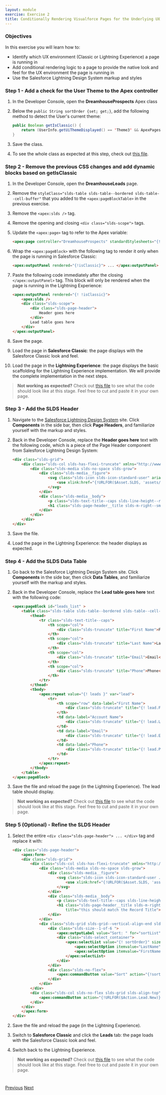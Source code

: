 ```yaml
---
layout: module
exercise: Exercise 2
title: Conditionally Rendering Visualforce Pages for the Underlying UX Environment
---
```


### Objectives
In this exercise you will learn how to:

* Identify which UX environment (Classic or Lightning Experience) a page is running in
* Add conditional rendering logic to a page to provide the native look and feel for the UX environment the page is running in  
* Use the Salesforce Lightning Design System markup and styles

### Step 1 - Add a check for the User Theme to the Apex controller

1. In the Developer Console, open the **DreamhouseProspects** Apex class
1. Below the `public String sortOrder {set; get;}`, add the following method to detect the User's current theme:

	```java
	public Boolean getIsClassic() { 
		return (UserInfo.getUiThemeDisplayed() == 'Theme3' && ApexPages.currentPage().getParameters().get('beLightning') == null);
	}
	```

1. Save the class.

1. To see the whole class as expected at this step, check out [this file](https://raw.githubusercontent.com/developerforce/LightningNowWorkshop/master/Exercise_2/src/classes/DreamhouseProspects.cls).

### Step 2 - Remove the previous CSS changes and add dynamic blocks based on getIsClassic

1. In the Developer Console, open the **DreamhouseLeads** page.
1. Remove the `styleClass="slds-table slds-table--bordered slds-table--cell-buffer"` that you added to the `<apex:pageBlockTable>` in the previous exercise.
1. Remove the `<apex:slds />` tag.
1. Remove the opening and closing `<div class="slds-scope">` tags.
1. Update the `<apex:page>` tag to refer to the Apex variable:

	```html
	<apex:page controller="DreamhouseProspects" standardStylesheets="{!isClassic}" applyBodyTag="{!isClassic}">
	```

1. Wrap the `<apex:pageBlock>` with the following tag to render it only when the page is running in Salesforce Classic:

	```html
	<apex:outputPanel rendered="{!isClassic}"> ... </apex:outputPanel>
	```

1. Paste the following code immediately after the closing `</apex:outputPanel>` tag. This block will only be rendered when the page is running in the Lightning Experience:

	```html
    <apex:outputPanel rendered="{! !isClassic}">
        <apex:slds />
        <div class="slds-scope">
            <div class="slds-page-header">
                Header goes here
            </div>
            Lead table goes here
        </div>
    </apex:outputPanel>
	```

1. Save the page.

1. Load the page in **Salesforce Classic**: the page displays with the Salesforce Classic look and feel.

1. Load the page in the **Lightning Experience**: the page displays the basic scaffolding for the Lightning Experience implementation. We will provide the complete implementation in the next steps.

> **Not working as expected?** Check out [this file](https://raw.githubusercontent.com/developerforce/LightningNowWorkshop/master/Exercise_2/src/pages/DreamhouseLeads-2.1.page) to see what the code should look like at this stage. Feel free to cut and paste it in your own page.

### Step 3 - Add the SLDS Header

1. Navigate to the [Salesforce Lightning Design System](http://getslds.com) site. Click **Components** in the side bar, then click **Page Headers**, and familiarize yourself with the markup and styles.

1. Back in the Developer Console, replace the **Header goes here** text with the following code, which is a piece of the Page Header component from Salesforce Lightning Design System:

	```html
    <div class="slds-grid">
        <div class="slds-col slds-has-flexi-truncate" xmlns="http://www.w3.org/2000/svg" xmlns:xlink="http://www.w3.org/1999/xlink">
            <div class="slds-media slds-no-space slds-grow">
                <div class="slds-media__figure">
                    <svg class="slds-icon slds-icon-standard-user" aria-hidden="true">
                        <use xlink:href="{!URLFOR($Asset.SLDS, 'assets/icons/standard-sprite/svg/symbols.svg#lead')}"></use>
                    </svg>
                </div>
                <div class="slds-media__body">
                    <p class="slds-text-title--caps slds-line-height--reset">Record Type</p>
                    <h1 class="slds-page-header__title slds-m-right--small slds-align-middle slds-truncate" title="this should match the Record Title">Record Title</h1>
                </div>
            </div>
        </div>
    </div>
	```

1. Save the file.

1. Load the page in the Lightning Experience: the header displays as expected.

### Step 4 - Add the SLDS Data Table

1. Go back to the Salesforce Lightning Design System site. Click **Components** in the side bar, then click **Data Tables**, and familiarize yourself with the markup and styles.

1. Back in the Developer Console, replace the **Lead table goes here** text with the following code:

	```html
	<apex:pageBlock id="leads_list" >
        <table class="slds-table slds-table--bordered slds-table--cell-buffer">
            <thead>
                <tr class="slds-text-title--caps">
                    <th scope="col">
                        <div class="slds-truncate" title="First Name">First Name</div>
                    </th>
                    <th scope="col">
                        <div class="slds-truncate" title="Last Name">Last Name</div>
                    </th>
                    <th scope="col">
                        <div class="slds-truncate" title="Email">Email</div>
                    </th>
                    <th scope="col">
                        <div class="slds-truncate" title="Phone">Phone</div>
                    </th>
                </tr>
            </thead>
            <tbody>
                <apex:repeat value="{! leads }" var="lead">
                    <tr>
                        <th scope="row" data-label="First Name">
                            <div class="slds-truncate" title="{! lead.FirstName }"><apex:outputLink value="/{! lead.Id}">{! lead.FirstName }</apex:outputLink></div>
                        </th>
                        <td data-label="Account Name">
                            <div class="slds-truncate" title="{! lead.LastName }">{! lead.LastName }</div>
                        </td>
                        <td data-label="Email">
                            <div class="slds-truncate" title="{! lead.Email }">{! lead.Email }</div>
                        </td>
                        <td data-label="Phone">
                            <div class="slds-truncate" title="{! lead.Phone }">{! lead.Phone }</div>
                        </td>
                    </tr>
                </apex:repeat>
            </tbody>
        </table>
   </apex:pageBlock>
	```

1. Save the file and reload the page (in the Lightning Experience). The lead table should display.

> **Not working as expected?** Check out [this file](https://raw.githubusercontent.com/developerforce/LightningNowWorkshop/master/Exercise_2/src/pages/DreamhouseLeads-2.3.page) to see what the code should look like at this stage. Feel free to cut and paste it in your own page.

### Step 5 (Optional) - Refine the SLDS Header

1. Select the entire `<div class="slds-page-header"> ... </div>` tag and replace it with:

	```html
	<div class="slds-page-header">
        <apex:form>
        <div class="slds-grid">
            <div class="slds-col slds-has-flexi-truncate" xmlns="http://www.w3.org/2000/svg" xmlns:xlink="http://www.w3.org/1999/xlink">
                <div class="slds-media slds-no-space slds-grow">
                    <div class="slds-media__figure">
                        <svg class="slds-icon slds-icon-standard-user .slds-icon--small" aria-hidden="true">
                            <use xlink:href="{!URLFOR($Asset.SLDS, 'assets/icons/standard-sprite/svg/symbols.svg#lead')}"></use>
                        </svg>
                    </div>
                    <div class="slds-media__body">
                        <p class="slds-text-title--caps slds-line-height--reset">Lead</p>
                        <h1 class="slds-page-header__title slds-m-right--small slds-align-middle slds-truncate"
                            title="this should match the Record Title">Home</h1>
                    </div>
                </div>
                <div class="slds-grid slds-grid--vertical-align-end slds-m-vertical--small">
                    <div class="slds-size--1-of-6 ">
                        <apex:outputLabel value="Sort: " for="sortList" styleClass="slds-form-element__label" />
                        <div class="slds-select_container">
                            <apex:selectList value="{! sortOrder}" size="1" id="sortList" styleClass="slds-select">
                                <apex:selectOption itemvalue="LastName" />
                                <apex:selectOption itemvalue="FirstName" />
                            </apex:selectList>
                        </div>
                    </div>
                    <div class="slds-no-flex">
                        <apex:commandButton value="Sort" action="{!sortList}" reRender="leads_list" styleClass="slds-button slds-button--neutral"/>
                    </div>
                </div>
            </div>
            <div class="slds-col slds-no-flex slds-grid slds-align-top">
                <apex:commandButton action="{!URLFOR($Action.Lead.New)}" value="New" styleClass="slds-button slds-button--neutral"/>
            </div>
        </div>
        </apex:form>
   </div>
	```

1. Save the file and reload the page (in the Lightning Experience).

1. Switch to **Salesforce Classic** and click the **Leads** tab: the page loads with the Salesforce Classic look and feel.

1. Switch back to the Lightning Experience.

> **Not working as expected?** Check out [this file](https://raw.githubusercontent.com/developerforce/LightningNowWorkshop/master/Exercise_2/src/pages/DreamhouseLeads-2.4.page) to see what the code should look like at this stage. Feel free to cut and paste it in your own page.

<div class="row" style="margin-top:40px;">
<div class="col-sm-12">
<a href="Exercise_1.html" class="btn btn-default"><i class="glyphicon glyphicon-chevron-left"></i> Previous</a>
<a href="Exercise_3.html" class="btn btn-default pull-right">Next <i class="glyphicon glyphicon-chevron-right"></i></a>
</div>
</div>
